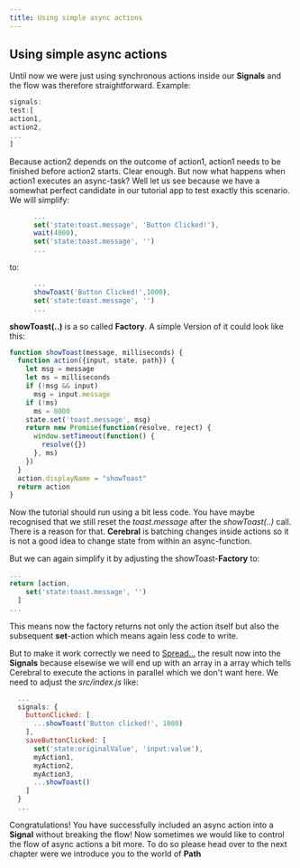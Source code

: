```yaml
---
title: Using simple async actions
---
```


## Using simple async actions 

Until now we were just using synchronous actions inside our **Signals** and the flow was therefore straightforward. Example:
```js
signals:
test:[
action1,
action2,
...
]
```
Because action2 depends on the outcome of action1, action1 needs to be finished before action2 starts. Clear enough. But now what happens when action1 executes an async-task? Well let us see because we have a somewhat perfect candidate in our tutorial app to test exactly this scenario.
We will simplify:
```js
      ...
      set('state:toast.message', 'Button Clicked!'),
      wait(4000),
      set('state:toast.message', '')
      ...
```
to:
```js
      ...
      showToast('Button Clicked!',1000),
      set('state:toast.message', '')
      ...
```
**showToast(..)** is a so called **Factory**. A simple Version of it could look like this:

```js
function showToast(message, milliseconds) {
  function action({input, state, path}) {
    let msg = message
    let ms = milliseconds
    if (!msg && input)
      msg = input.message
    if (!ms)
      ms = 8000
    state.set('toast.message', msg)
    return new Promise(function(resolve, reject) {
      window.setTimeout(function() {
        resolve({})
      }, ms)
    })
  }
  action.displayName = "showToast"
  return action
}
```
Now the tutorial should run using a bit less code.
You have maybe recognised that we still reset the *toast.message* after the *showToast(..)* call. There is a reason for that. **Cerebral** is batching changes inside actions so it is not a good idea to change state from within an async-function.

But we can again simplify it by adjusting the showToast-**Factory** to:
```js
...
return [action,
    set('state:toast.message', '')
  ]
...  
```
This means now the factory returns not only the action itself but also the subsequent **set**-action which means again less code to write.

But to make it work correctly we need to [Spread...](https://developer.mozilla.org/en-US/docs/Web/JavaScript/Reference/Operators/Spread_operator) the result now into the **Signals** because elsewise we will end up with an array in a array which tells Cerebral to execute the actions in parallel which we don't want here.
We need to adjust the *src/index.js* like:
```js
  ...
  signals: {
    buttonClicked: [
      ...showToast('Button clicked!', 1000)
    ],
    saveButtonClicked: [
      set('state:originalValue', 'input:value'),
      myAction1,
      myAction2,
      myAction3,
      ...showToast()
    ]
  }
  ...
```
Congratulations! You have successfully included an async action into a **Signal** without breaking the flow!
Now sometimes we would like to control the flow of async actions a bit more. To do so please head over to the next chapter were we introduce you to the world of **Path**